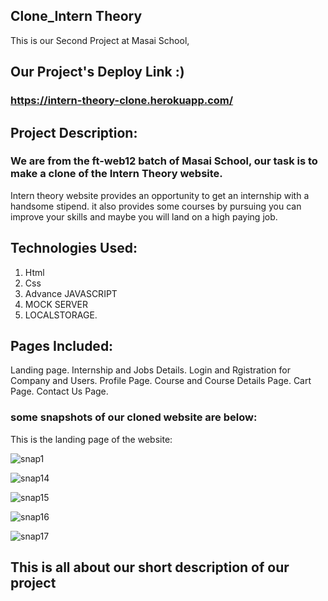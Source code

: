
## Clone_Intern Theory 

This is our Second Project at Masai School,

## Our Project's Deploy Link :)

### https://intern-theory-clone.herokuapp.com/

## Project Description:

### We are from the ft-web12 batch of Masai School, our task is to make a clone of the Intern Theory website.

Intern theory website provides an opportunity to get an internship with a handsome stipend. it also provides some courses by pursuing you can improve your skills and maybe you will land on a high paying job.

## Technologies Used:
1. Html
2. Css
3. Advance JAVASCRIPT
4. MOCK SERVER 
5. LOCALSTORAGE.



## Pages Included:

Landing page.
Internship and Jobs
Details.
Login and Rgistration for Company and Users.
Profile Page.
Course and Course Details Page.
Cart Page.
Contact Us Page.


### some snapshots of our cloned website are below:

This is the landing page of the website:

![snap1](https://user-images.githubusercontent.com/91534605/141649437-f79799b7-9534-425e-8ae1-6b69fc3bd92c.png)

![snap14](https://user-images.githubusercontent.com/91534605/141649450-09b8ba54-d90b-4711-80b2-89e55a13b8da.png)

![snap15](https://user-images.githubusercontent.com/91534605/141649501-7e68598a-52e4-4120-bdcb-202c5d5f6b7b.png)

![snap16](https://user-images.githubusercontent.com/91534605/141649517-285d786e-d544-4a40-a3b2-60e38f475393.png)

![snap17](https://user-images.githubusercontent.com/91534605/141649524-8079da44-0905-47f6-be87-c42cd24bf0f2.png)

## This is all about our short description of our project
